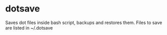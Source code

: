 dotsave
=======

Saves dot files inside bash script, backups and restores them.
Files to save are listed in ~/.dotsave



